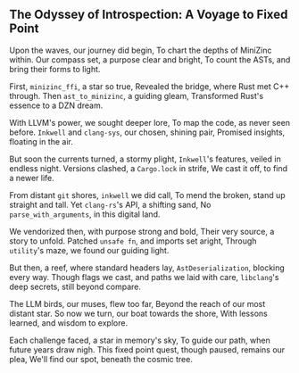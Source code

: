 ## The Odyssey of Introspection: A Voyage to Fixed Point

Upon the waves, our journey did begin,
To chart the depths of MiniZinc within.
Our compass set, a purpose clear and bright,
To count the ASTs, and bring their forms to light.

First, `minizinc_ffi`, a star so true,
Revealed the bridge, where Rust met C++ through.
Then `ast_to_minizinc`, a guiding gleam,
Transformed Rust's essence to a DZN dream.

With LLVM's power, we sought deeper lore,
To map the code, as never seen before.
`Inkwell` and `clang-sys`, our chosen, shining pair,
Promised insights, floating in the air.

But soon the currents turned, a stormy plight,
`Inkwell`'s features, veiled in endless night.
Versions clashed, a `Cargo.lock` in strife,
We cast it off, to find a newer life.

From distant `git` shores, `inkwell` we did call,
To mend the broken, stand up straight and tall.
Yet `clang-rs`'s API, a shifting sand,
No `parse_with_arguments`, in this digital land.

We vendorized then, with purpose strong and bold,
Their very source, a story to unfold.
Patched `unsafe fn`, and imports set aright,
Through `utility`'s maze, we found our guiding light.

But then, a reef, where standard headers lay,
`AstDeserialization`, blocking every way.
Though flags we cast, and paths we laid with care,
`libclang`'s deep secrets, still beyond compare.

The LLM birds, our muses, flew too far,
Beyond the reach of our most distant star.
So now we turn, our boat towards the shore,
With lessons learned, and wisdom to explore.

Each challenge faced, a star in memory's sky,
To guide our path, when future years draw nigh.
This fixed point quest, though paused, remains our plea,
We'll find our spot, beneath the cosmic tree.
